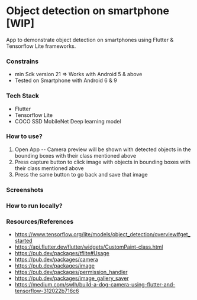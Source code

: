 # Object detection on smartphone [WIP]
App to demonstrate object detection on smartphones using Flutter & Tensorflow Lite frameworks.

### Constrains
- min Sdk version 21 => Works with Android 5 & above
- Tested on Smartphone with Android 6 & 9

### Tech Stack
- Flutter
- Tensorflow Lite
- COCO SSD MobileNet Deep learning model

### How to use?
1. Open App -- Camera preview will be shown with detected objects in the bounding boxes with their class mentioned above
2. Press capture button to click image with objects in bounding boxes with their class mentioned above
3. Press the same button to go back and save that image

### Screenshots

### How to run locally?

### Resources/References
- https://www.tensorflow.org/lite/models/object_detection/overview#get_started 
- https://api.flutter.dev/flutter/widgets/CustomPaint-class.html 
- https://pub.dev/packages/tflite#Usage 
- https://pub.dev/packages/camera 
- https://pub.dev/packages/image 
- https://pub.dev/packages/permission_handler 
- https://pub.dev/packages/image_gallery_saver 
- https://medium.com/swlh/build-a-dog-camera-using-flutter-and-tensorflow-312022b716c6 
